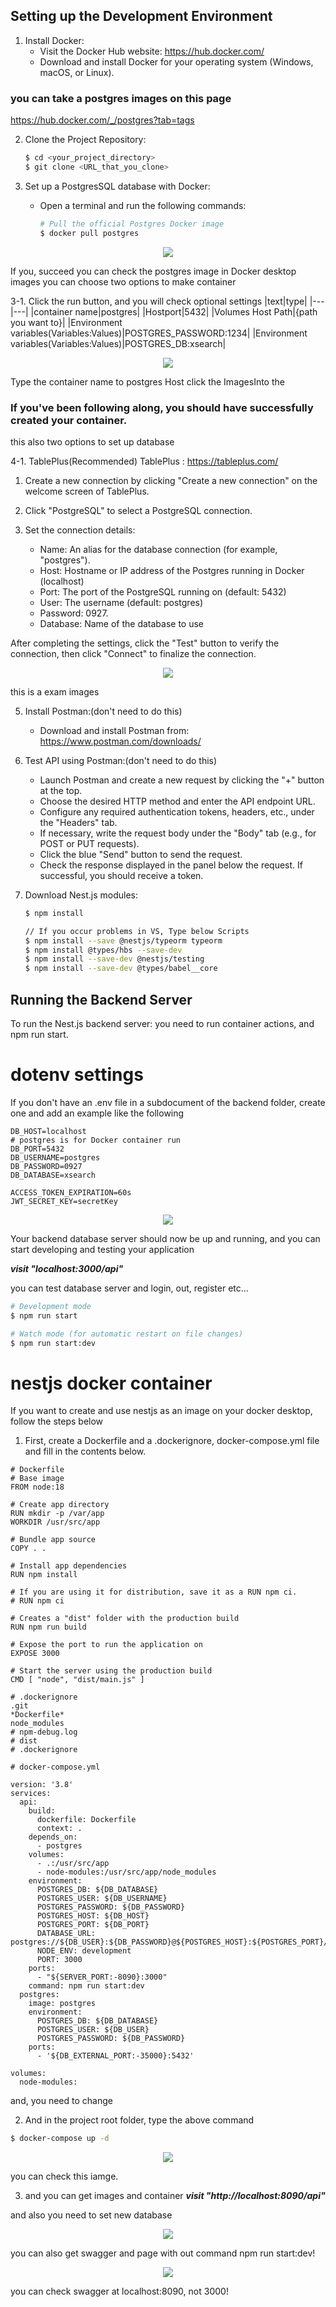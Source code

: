 
## Setting up the Development Environment

1. Install Docker:
   - Visit the Docker Hub website: https://hub.docker.com/
   - Download and install Docker for your operating system (Windows, macOS, or Linux).

### you can take a postgres images on this page
https://hub.docker.com/_/postgres?tab=tags

2. Clone the Project Repository:
   ```bash
   $ cd <your_project_directory>
   $ git clone <URL_that_you_clone>
   ```

3. Set up a PostgresSQL database with Docker:
   - Open a terminal and run the following commands:

     ```bash
     # Pull the official Postgres Docker image
     $ docker pull postgres
     ```

<p align="center">
 <img src = "./readmeimgs/dockerimgs.png">
</p>
If you, succeed you can check the postgres image in Docker desktop images
you can choose two options to make container



3-1. Click the run button, and you will check optional settings
|text|type|
|---|---|
|container name|postgres|
|Hostport|5432|
|Volumes Host Path|{path you want to}|
|Environment variables(Variables:Values)|POSTGRES_PASSWORD:1234|
|Environment variables(Variables:Values)|POSTGRES_DB:xsearch|
<p align="center">
 <img src = "./readmeimgs/dockercontainer.png">
</p>
Type the container name to postgres
Host
click the ImagesInto the 

### If you've been following along, you should have successfully created your container. 

this also two options to set up database

4-1. TablePlus(Recommended)
TablePlus : https://tableplus.com/
1. Create a new connection by clicking "Create a new connection" on the welcome screen of TablePlus.
2. Click "PostgreSQL" to select a PostgreSQL connection.
3. Set the connection details:

   - Name: An alias for the database connection (for example, "postgres").
   - Host: Hostname or IP address of the Postgres running in Docker (localhost)
   - Port: The port of the PostgreSQL running on (default: 5432)
   - User: The username (default: postgres)
   - Password: 0927.
   - Database: Name of the database to use

  After completing the settings, click the "Test" button to verify the connection, then click "Connect" to finalize the connection.
<p align="center">
 <img src = "./readmeimgs/tablescon.png">
</p>
this is a exam images

5. Install Postman:(don't need to do this)
   - Download and install Postman from: https://www.postman.com/downloads/

6. Test API using Postman:(don't need to do this)
   - Launch Postman and create a new request by clicking the "+" button at the top.
   - Choose the desired HTTP method and enter the API endpoint URL.
   - Configure any required authentication tokens, headers, etc., under the "Headers" tab.
   - If necessary, write the request body under the "Body" tab (e.g., for POST or PUT requests).
   - Click the blue "Send" button to send the request.
   - Check the response displayed in the panel below the request. If successful, you should receive a token.

7. Download Nest.js modules:
   ```bash
   $ npm install

   // If you occur problems in VS, Type below Scripts
   $ npm install --save @nestjs/typeorm typeorm
   $ npm install @types/hbs --save-dev
   $ npm install --save-dev @nestjs/testing
   $ npm install --save-dev @types/babel__core

   ```

## Running the Backend Server

To run the Nest.js backend server:
you need to run container actions, and npm run start.

# dotenv settings
If you don't have an .env file in a subdocument of the backend folder, create one and add an example like the following
```
DB_HOST=localhost
# postgres is for Docker container run
DB_PORT=5432
DB_USERNAME=postgres
DB_PASSWORD=0927
DB_DATABASE=xsearch

ACCESS_TOKEN_EXPIRATION=60s
JWT_SECRET_KEY=secretKey
```

<p align="center">
 <img src = "./readmeimgs/swaggerapi.png">
</p>

Your backend database server should now be up and running, and you can start developing and testing your application

***visit "localhost:3000/api"***

you can test database server and login, out, register etc...

```bash
# Development mode
$ npm run start

# Watch mode (for automatic restart on file changes)
$ npm run start:dev
```

# nestjs docker container 

If you want to create and use nestjs as an image on your docker desktop, follow the steps below

1. First, create a Dockerfile and a .dockerignore, docker-compose.yml file and fill in the contents below.

```
# Dockerfile
# Base image
FROM node:18

# Create app directory
RUN mkdir -p /var/app
WORKDIR /usr/src/app

# Bundle app source
COPY . .

# Install app dependencies
RUN npm install

# If you are using it for distribution, save it as a RUN npm ci.
# RUN npm ci

# Creates a "dist" folder with the production build
RUN npm run build

# Expose the port to run the application on
EXPOSE 3000

# Start the server using the production build
CMD [ "node", "dist/main.js" ]

```

```
# .dockerignore
.git
*Dockerfile*
node_modules
# npm-debug.log
# dist
# .dockerignore
```

```
# docker-compose.yml

version: '3.8'
services:
  api:
    build:
      dockerfile: Dockerfile
      context: .
    depends_on:
      - postgres
    volumes:
      - .:/usr/src/app
      - node-modules:/usr/src/app/node_modules
    environment: 
      POSTGRES_DB: ${DB_DATABASE}
      POSTGRES_USER: ${DB_USERNAME}
      POSTGRES_PASSWORD: ${DB_PASSWORD}
      POSTGRES_HOST: ${DB_HOST}
      POSTGRES_PORT: ${DB_PORT}
      DATABASE_URL: postgres://${DB_USER}:${DB_PASSWORD}@${POSTGRES_HOST}:${POSTGRES_PORT}/${DB_DATABASE}
      NODE_ENV: development
      PORT: 3000
    ports:
      - "${SERVER_PORT:-8090}:3000"
    command: npm run start:dev
  postgres:
    image: postgres
    environment:
      POSTGRES_DB: ${DB_DATABASE}
      POSTGRES_USER: ${DB_USER}
      POSTGRES_PASSWORD: ${DB_PASSWORD}
    ports:
      - '${DB_EXTERNAL_PORT:-35000}:5432'

volumes:
  node-modules:

```

and, you need to change 

2. And in the project root folder, type the above command 
```bash
$ docker-compose up -d
```
<p align="center">
 <img src = "./readmeimgs/postgresnestjs.png">
</p>
you can check this iamge.

3. and you can get images and container
***visit "http://localhost:8090/api"***

and also you need to set new database
<p align="center">
 <img src = "./readmeimgs/TablePlustDB.png">
</p>

you can also get swagger and page with out command npm run start:dev!

<p align="center">
 <img src = "./readmeimgs/postgresnestjs.png">
</p>

you can check swagger at localhost:8090, not 3000!